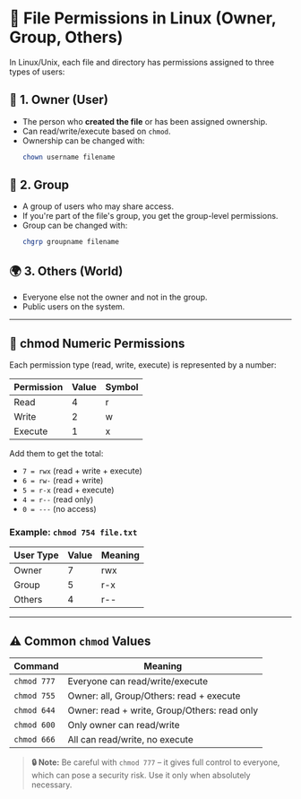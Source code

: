 # 📁 File Permissions in Linux (Owner, Group, Others)

In Linux/Unix, each file and directory has permissions assigned to three types of users:

## 👤 1. Owner (User)
- The person who **created the file** or has been assigned ownership.
- Can read/write/execute based on `chmod`.
- Ownership can be changed with:  
    ```bash
    chown username filename
    ```

## 👥 2. Group
- A group of users who may share access.
- If you're part of the file's group, you get the group-level permissions.
- Group can be changed with:  
    ```bash
    chgrp groupname filename
    ```

## 🌍 3. Others (World)
- Everyone else not the owner and not in the group.
- Public users on the system.

---

## 🔢 chmod Numeric Permissions
Each permission type (read, write, execute) is represented by a number:

| Permission | Value | Symbol |
|------------|-------|--------|
| Read       | 4     | r      |
| Write      | 2     | w      |
| Execute    | 1     | x      |

Add them to get the total:

- `7 = rwx` (read + write + execute)
- `6 = rw-` (read + write)
- `5 = r-x` (read + execute)
- `4 = r--` (read only)
- `0 = ---` (no access)

### Example: `chmod 754 file.txt`
| User Type | Value | Meaning          |
|-----------|-------|------------------|
| Owner     | 7     | rwx              |
| Group     | 5     | r-x              |
| Others    | 4     | r--              |

---

## ⚠️ Common `chmod` Values
| Command     | Meaning                                      |
|-------------|----------------------------------------------|
| `chmod 777` | Everyone can read/write/execute             |
| `chmod 755` | Owner: all, Group/Others: read + execute     |
| `chmod 644` | Owner: read + write, Group/Others: read only |
| `chmod 600` | Only owner can read/write                   |
| `chmod 666` | All can read/write, no execute              |

> **🔒 Note:** Be careful with `chmod 777` – it gives full control to everyone, which can pose a security risk. Use it only when absolutely necessary.  